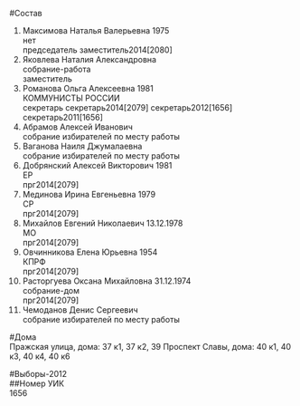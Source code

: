 #Состав  
1. Максимова Наталья Валерьевна 1975  
    нет  
    председатель заместитель2014[2080]  
2. Яковлева Наталия Александровна  
    собрание-работа  
    заместитель  
3. Романова Ольга Алексеевна 1981  
    КОММУНИСТЫ РОССИИ  
    секретарь секретарь2014[2079] секретарь2012[1656] секретарь2011[1656]  
4. Абрамов Алексей Иванович  
    собрание избирателей по месту работы  
5. Ваганова Наиля Джумалаевна  
    собрание избирателей по месту работы  
6. Добрянский Алексей Викторович 1981  
    ЕР  
    прг2014[2079]  
7. Мединова Ирина Евгеньевна 1979  
    СР  
    прг2014[2079]  
8. Михайлов Евгений Николаевич 13.12.1978  
    МО  
    прг2014[2079]  
9. Овчинникова Елена Юрьевна 1954  
    КПРФ  
    прг2014[2079]  
10. Расторгуева Оксана Михайловна 31.12.1974  
    собрание-дом  
    прг2014[2079]  
11. Чемоданов Денис Сергеевич  
    собрание избирателей по месту работы  
  
#Дома  
Пражская улица, дома: 37 к1, 37 к2, 39 Проспект Славы, дома: 40 к1, 40 к3, 40 к4, 40 к6  
  
#Выборы-2012  
##Номер УИК  
1656  
